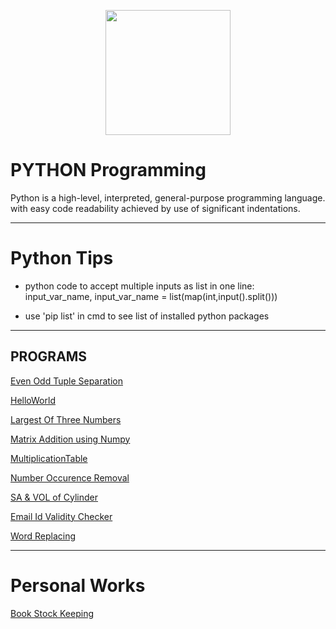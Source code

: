 [<p align="center">
<img src="https://img.icons8.com/color/480/000000/python--v1.png" height='200'></p>](https://www.google.com/search?q=java&oq=java&aqs=chrome..69i57j69i59l3j69i60j69i65j69i60l2.1810j0j7&sourceid=chrome&ie=UTF-8)

# PYTHON Programming
Python is a high-level, interpreted, general-purpose programming language. with easy code readability achieved by use of significant indentations.

---

# Python Tips
* python code to accept multiple inputs as list in one line:  
input_var_name,  input_var_name = list(map(int,input().split()))

* use 'pip list' in cmd to see list of installed python packages

---

## PROGRAMS
[Even Odd Tuple Separation](https://github.com/004Ajay/Python/blob/main/EvenOddTuplePrint.py) 

[HelloWorld](https://github.com/004Ajay/Python/blob/main/HelloWorld.py) 

[Largest Of Three Numbers](https://github.com/004Ajay/Python/blob/main/LargestOfThreeNumbers.py) 

[Matrix Addition using Numpy](https://github.com/004Ajay/Python/blob/main/MatAddition.py)

[MultiplicationTable](https://github.com/004Ajay/Python/blob/main/MultiplicationTable.py) 

[Number Occurence Removal](https://github.com/004Ajay/Python/blob/main/NumOccurenceRemoval.py) 

[SA & VOL of Cylinder](https://github.com/004Ajay/Python/blob/main/CylinderSA&VOL.py)

[Email Id Validity Checker](https://github.com/004Ajay/Python/blob/main/ValidityEmailId.py) 

[Word Replacing](https://github.com/004Ajay/Python/blob/main/WordReplacing.py) 

---
# Personal Works

[Book Stock Keeping](https://github.com/004Ajay/Python/blob/main/Personal/BookStockDict.py)
